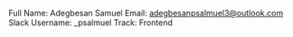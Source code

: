 Full Name: Adegbesan Samuel
Email: adegbesanpsalmuel3@outlook.com
Slack Username: _psalmuel
Track: Frontend
